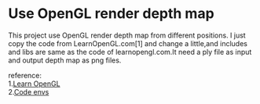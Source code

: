 # Use OpenGL render depth map

This project use OpenGL render depth map from different positions.
I just copy the code from LearnOpenGL.com[1] and change a little,and includes and libs are same as the code of learnopengl.com.It need a ply file as input and output depth map as png files.

reference:  
1.[Learn OpenGL](https://learnopengl.com/Advanced-OpenGL/Depth-testing)  
2.[Code envs](https://github.com/JoeyDeVries/LearnOpenGL)